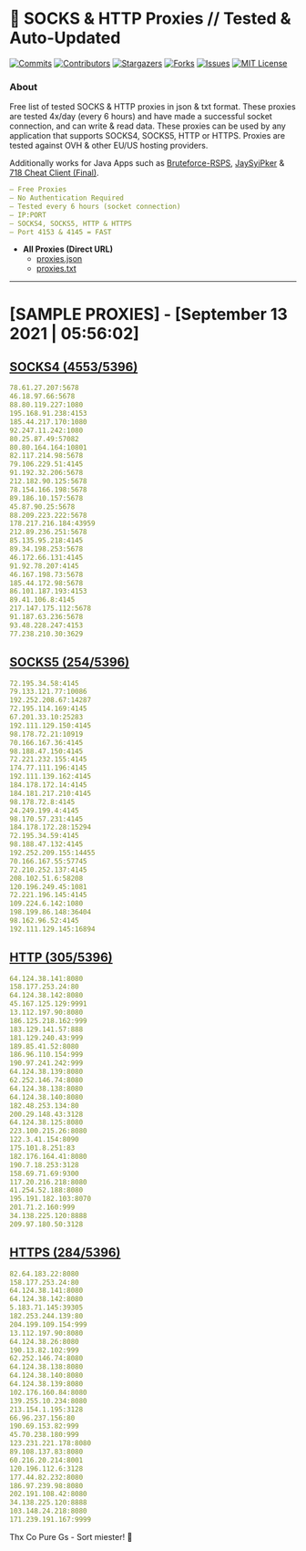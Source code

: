 <!-- MARKDOWN LINKS & IMAGES -->
<!-- https://www.markdownguide.org/basic-syntax/#reference-style-links -->
[contributors-shield]: https://img.shields.io/github/contributors/KaiBurton/free-proxies-autoupdated?style=for-the-badge
[contributors-url]: https://github.com/KaiBurton/free-proxies-autoupdated/graphs/contributors
[forks-shield]: https://img.shields.io/github/forks/KaiBurton/free-proxies-autoupdated?style=for-the-badge
[forks-url]: https://github.com/KaiBurton/free-proxies-autoupdated/network/members
[stars-shield]: https://img.shields.io/github/stars/KaiBurton/free-proxies-autoupdated?style=for-the-badge
[stars-url]: https://github.com/KaiBurton/free-proxies-autoupdated/stargazers
[issues-shield]: https://img.shields.io/github/issues/KaiBurton/free-proxies-autoupdated?style=for-the-badge
[issues-url]: https://github.com/KaiBurton/free-proxies-autoupdated/issues
[license-shield]: https://img.shields.io/github/license/KaiBurton/free-proxies-autoupdated?style=for-the-badge
[license-url]: https://github.com/KaiBurton/free-proxies-autoupdated/blob/main/LICENSE
[commit-shield]: https://img.shields.io/github/last-commit/KaiBurton/free-proxies-autoupdated?style=for-the-badge
[commit-url]: https://github.com/KaiBurton/free-proxies-autoupdated/commits/main

# 🎁 SOCKS & HTTP Proxies // Tested & Auto-Updated

[![Commits][commit-shield]][commit-url]
[![Contributors][contributors-shield]][contributors-url]
[![Stargazers][stars-shield]][stars-url]
[![Forks][forks-shield]][forks-url]
[![Issues][issues-shield]][issues-url]
[![MIT License][license-shield]][license-url]

### About
Free list of tested SOCKS & HTTP proxies in json & txt format. These proxies are tested 4x/day (every 6 hours) and have made a successful socket connection, and can write & read data. These proxies can be used by any application that supports SOCKS4, SOCKS5, HTTP or HTTPS. Proxies are tested against OVH & other EU/US hosting providers.

Additionally works for Java Apps such as [Bruteforce-RSPS](https://github.com/KaiBurton/Bruteforce-RSPS), [JaySyiPker](https://github.com/JayArrowz/JaySyiPker) & [718 Cheat Client (Final)](https://github.com/KaiBurton/718-Cheat-Client-Final). 

```yaml
— Free Proxies
— No Authentication Required
— Tested every 6 hours (socket connection)
— IP:PORT
— SOCKS4, SOCKS5, HTTP & HTTPS
— Port 4153 & 4145 = FAST
```

- **All Proxies (Direct URL)**
  - [proxies.json](https://raw.githubusercontent.com/KaiBurton/free-proxies-autoupdated/main/proxies.json)
  - [proxies.txt](https://raw.githubusercontent.com/KaiBurton/free-proxies-autoupdated/main/proxies.txt)

---

# [SAMPLE PROXIES] - [September 13 2021 | 05:56:02]

## [SOCKS4 (4553/5396)](https://raw.githubusercontent.com/KaiBurton/free-proxies-autoupdated/main/proxies-socks4.txt)
```yaml
78.61.27.207:5678
46.18.97.66:5678
88.80.119.227:1080
195.168.91.238:4153
185.44.217.170:1080
92.247.11.242:1080
80.25.87.49:57082
80.80.164.164:10801
82.117.214.98:5678
79.106.229.51:4145
91.192.32.206:5678
212.182.90.125:5678
78.154.166.198:5678
89.186.10.157:5678
45.87.90.25:5678
88.209.223.222:5678
178.217.216.184:43959
212.89.236.251:5678
85.135.95.218:4145
89.34.198.253:5678
46.172.66.131:4145
91.92.78.207:4145
46.167.198.73:5678
185.44.172.98:5678
86.101.187.193:4153
89.41.106.8:4145
217.147.175.112:5678
91.187.63.236:5678
93.48.228.247:4153
77.238.210.30:3629
```

## [SOCKS5 (254/5396)](https://raw.githubusercontent.com/KaiBurton/free-proxies-autoupdated/main/proxies-socks5.txt)
```yaml
72.195.34.58:4145
79.133.121.77:10086
192.252.208.67:14287
72.195.114.169:4145
67.201.33.10:25283
192.111.129.150:4145
98.178.72.21:10919
70.166.167.36:4145
98.188.47.150:4145
72.221.232.155:4145
174.77.111.196:4145
192.111.139.162:4145
184.178.172.14:4145
184.181.217.210:4145
98.178.72.8:4145
24.249.199.4:4145
98.170.57.231:4145
184.178.172.28:15294
72.195.34.59:4145
98.188.47.132:4145
192.252.209.155:14455
70.166.167.55:57745
72.210.252.137:4145
208.102.51.6:58208
120.196.249.45:1081
72.221.196.145:4145
109.224.6.142:1080
198.199.86.148:36404
98.162.96.52:4145
192.111.129.145:16894
```

## [HTTP (305/5396)](https://raw.githubusercontent.com/KaiBurton/free-proxies-autoupdated/main/proxies-http.txt)
```yaml
64.124.38.141:8080
158.177.253.24:80
64.124.38.142:8080
45.167.125.129:9991
13.112.197.90:8080
186.125.218.162:999
183.129.141.57:888
181.129.240.43:999
189.85.41.52:8080
186.96.110.154:999
190.97.241.242:999
64.124.38.139:8080
62.252.146.74:8080
64.124.38.138:8080
64.124.38.140:8080
182.48.253.134:80
200.29.148.43:3128
64.124.38.125:8080
223.100.215.26:8080
122.3.41.154:8090
175.101.8.251:83
182.176.164.41:8080
190.7.18.253:3128
158.69.71.69:9300
117.20.216.218:8080
41.254.52.188:8080
195.191.182.103:8070
201.71.2.160:999
34.138.225.120:8888
209.97.180.50:3128
```

## [HTTPS (284/5396)](https://raw.githubusercontent.com/KaiBurton/free-proxies-autoupdated/main/proxies-https.txt)
```yaml
82.64.183.22:8080
158.177.253.24:80
64.124.38.141:8080
64.124.38.142:8080
5.183.71.145:39305
182.253.244.139:80
204.199.109.154:999
13.112.197.90:8080
64.124.38.26:8080
190.13.82.102:999
62.252.146.74:8080
64.124.38.138:8080
64.124.38.140:8080
64.124.38.139:8080
102.176.160.84:8080
139.255.10.234:8080
213.154.1.195:3128
66.96.237.156:80
190.69.153.82:999
45.70.238.180:999
123.231.221.178:8080
89.108.137.83:8080
60.216.20.214:8001
120.196.112.6:3128
177.44.82.232:8080
186.97.239.98:8080
202.191.108.42:8080
34.138.225.120:8888
103.148.24.218:8080
171.239.191.167:9999
```



Thx Co Pure Gs - Sort miester! 💟
